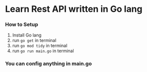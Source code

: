 # Learn Rest API written in Go lang

### How to Setup

1. Install Go lang
2. run ```go get``` in terminal
4. run ```go mod tidy``` in terminal
5. run ```go run main.go``` in terminal

### You can config anything in main.go
